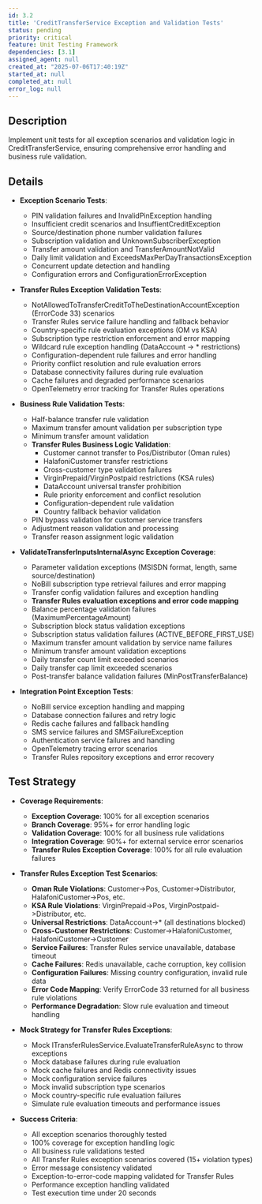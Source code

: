 ```yaml
---
id: 3.2
title: 'CreditTransferService Exception and Validation Tests'
status: pending
priority: critical
feature: Unit Testing Framework
dependencies: [3.1]
assigned_agent: null
created_at: "2025-07-06T17:40:19Z"
started_at: null
completed_at: null
error_log: null
---
```


## Description

Implement unit tests for all exception scenarios and validation logic in CreditTransferService, ensuring comprehensive error handling and business rule validation.

## Details

- **Exception Scenario Tests**:
  - PIN validation failures and InvalidPinException handling
  - Insufficient credit scenarios and InsuffientCreditException
  - Source/destination phone number validation failures
  - Subscription validation and UnknownSubscriberException
  - Transfer amount validation and TransferAmountNotValid
  - Daily limit validation and ExceedsMaxPerDayTransactionsException
  - Concurrent update detection and handling
  - Configuration errors and ConfigurationErrorException

- **Transfer Rules Exception Validation Tests**:
  - NotAllowedToTransferCreditToTheDestinationAccountException (ErrorCode 33) scenarios
  - Transfer Rules service failure handling and fallback behavior
  - Country-specific rule evaluation exceptions (OM vs KSA)
  - Subscription type restriction enforcement and error mapping
  - Wildcard rule exception handling (DataAccount -> * restrictions)
  - Configuration-dependent rule failures and error handling
  - Priority conflict resolution and rule evaluation errors
  - Database connectivity failures during rule evaluation
  - Cache failures and degraded performance scenarios
  - OpenTelemetry error tracking for Transfer Rules operations

- **Business Rule Validation Tests**:
  - Half-balance transfer rule validation
  - Maximum transfer amount validation per subscription type
  - Minimum transfer amount validation
  - **Transfer Rules Business Logic Validation**:
    - Customer cannot transfer to Pos/Distributor (Oman rules)
    - HalafoniCustomer transfer restrictions
    - Cross-customer type validation failures
    - VirginPrepaid/VirginPostpaid restrictions (KSA rules)
    - DataAccount universal transfer prohibition
    - Rule priority enforcement and conflict resolution
    - Configuration-dependent rule validation
    - Country fallback behavior validation
  - PIN bypass validation for customer service transfers
  - Adjustment reason validation and processing
  - Transfer reason assignment logic validation

- **ValidateTransferInputsInternalAsync Exception Coverage**:
  - Parameter validation exceptions (MSISDN format, length, same source/destination)
  - NoBill subscription type retrieval failures and error mapping
  - Transfer config validation failures and exception handling
  - **Transfer Rules evaluation exceptions and error code mapping**
  - Balance percentage validation failures (MaximumPercentageAmount)
  - Subscription block status validation exceptions
  - Subscription status validation failures (ACTIVE_BEFORE_FIRST_USE)
  - Maximum transfer amount validation by service name failures
  - Minimum transfer amount validation exceptions
  - Daily transfer count limit exceeded scenarios
  - Daily transfer cap limit exceeded scenarios
  - Post-transfer balance validation failures (MinPostTransferBalance)

- **Integration Point Exception Tests**:
  - NoBill service exception handling and mapping
  - Database connection failures and retry logic
  - Redis cache failures and fallback handling
  - SMS service failures and SMSFailureException
  - Authentication service failures and handling
  - OpenTelemetry tracing error scenarios
  - Transfer Rules repository exceptions and error recovery

## Test Strategy

- **Coverage Requirements**:
  - **Exception Coverage**: 100% for all exception scenarios
  - **Branch Coverage**: 95%+ for error handling logic
  - **Validation Coverage**: 100% for all business rule validations
  - **Integration Coverage**: 90%+ for external service error scenarios
  - **Transfer Rules Exception Coverage**: 100% for all rule evaluation failures

- **Transfer Rules Exception Test Scenarios**:
  - **Oman Rule Violations**: Customer->Pos, Customer->Distributor, HalafoniCustomer->Pos, etc.
  - **KSA Rule Violations**: VirginPrepaid->Pos, VirginPostpaid->Distributor, etc.
  - **Universal Restrictions**: DataAccount->* (all destinations blocked)
  - **Cross-Customer Restrictions**: Customer->HalafoniCustomer, HalafoniCustomer->Customer
  - **Service Failures**: Transfer Rules service unavailable, database timeout
  - **Cache Failures**: Redis unavailable, cache corruption, key collision
  - **Configuration Failures**: Missing country configuration, invalid rule data
  - **Error Code Mapping**: Verify ErrorCode 33 returned for all business rule violations
  - **Performance Degradation**: Slow rule evaluation and timeout handling

- **Mock Strategy for Transfer Rules Exceptions**:
  - Mock ITransferRulesService.EvaluateTransferRuleAsync to throw exceptions
  - Mock database failures during rule evaluation
  - Mock cache failures and Redis connectivity issues
  - Mock configuration service failures
  - Mock invalid subscription type scenarios
  - Mock country-specific rule evaluation failures
  - Simulate rule evaluation timeouts and performance issues

- **Success Criteria**:
  - All exception scenarios thoroughly tested
  - 100% coverage for exception handling logic
  - All business rule validations tested
  - All Transfer Rules exception scenarios covered (15+ violation types)
  - Error message consistency validated
  - Exception-to-error-code mapping validated for Transfer Rules
  - Performance exception handling validated
  - Test execution time under 20 seconds 